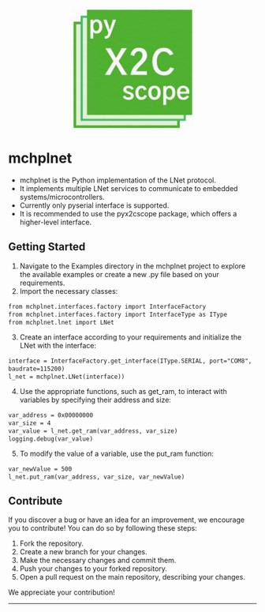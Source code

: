 <p align="center">
  <img src="https://raw.githubusercontent.com/X2Cscope/pyx2cscope/feat-faster-monitoring/pyx2cscope/gui/img/pyx2cscope.jpg" alt="PyX2CScope Logo" width="250">
</p>

# mchplnet
- mchplnet is the Python implementation of the LNet protocol.
- It implements multiple LNet services to communicate to embedded systems/microcontrollers.
- Currently only pyserial interface is supported. 
- It is recommended to use the pyx2cscope package, which offers a higher-level interface.

## Getting Started
1. Navigate to the Examples directory in the mchplnet project to explore the available examples or create a new .py file based on your requirements.
2. Import the necessary classes:
```
from mchplnet.interfaces.factory import InterfaceFactory
from mchplnet.interfaces.factory import InterfaceType as IType
from mchplnet.lnet import LNet
```
3. Create an interface according to your requirements and initialize the LNet with the interface:
```
interface = InterfaceFactory.get_interface(IType.SERIAL, port="COM8", baudrate=115200)
l_net = mchplnet.LNet(interface))
```
4. Use the appropriate functions, such as get_ram, to interact with variables by specifying their address and size:

```
var_address = 0x00000000
var_size = 4 
var_value = l_net.get_ram(var_address, var_size) 
logging.debug(var_value)
```
5. To modify the value of a variable, use the put_ram function:

```
var_newValue = 500
l_net.put_ram(var_address, var_size, var_newValue)
```

## Contribute
If you discover a bug or have an idea for an improvement, we encourage you to contribute! You can do so by following these steps:

1. Fork the repository.
2. Create a new branch for your changes.
3. Make the necessary changes and commit them. 
4. Push your changes to your forked repository. 
5. Open a pull request on the main repository, describing your changes.

We appreciate your contribution!



-------------------------------------------------------------------



